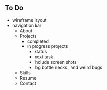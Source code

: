 ## To Do
- wireframe layout
- navigation bar
  - About
  - Projects
    - completed
    - in progress projects
      - status
      - next task
      - include screen shots
      - log bottle necks , and weird bugs
  - Skills
  - Resume
  - Contact
